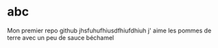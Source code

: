 # abc
Mon premier repo github
jhsfuhufhiusdfhiufdhiuh
j'
aime 
les
pommes
de
terre
avec
un
peu
de
sauce
béchamel

